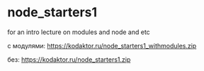 # node_starters1
for an intro lecture on modules and node and etc

с модулями: https://kodaktor.ru/node_starters1_withmodules.zip 

без: https://kodaktor.ru/node_starters1.zip 
